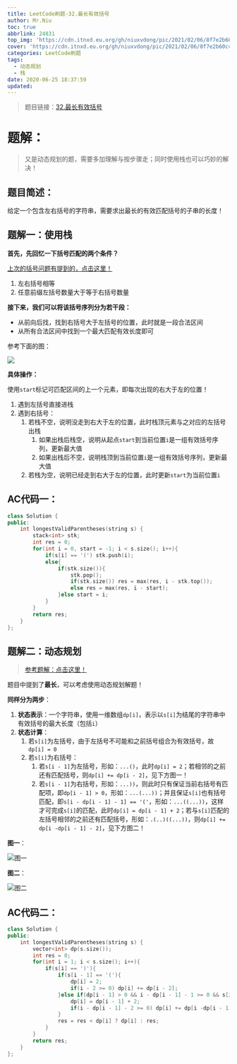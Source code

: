 ```yaml
---
title: LeetCode刷题-32.最长有效括号
author: Mr.Niu
toc: true
abbrlink: 24831
top_img: 'https://cdn.itnxd.eu.org/gh/niuxvdong/pic/2021/02/06/8f7e2b60c489d794b40e5a793f4cf20e.png'
cover: 'https://cdn.itnxd.eu.org/gh/niuxvdong/pic/2021/02/06/8f7e2b60c489d794b40e5a793f4cf20e.png'
categories: LeetCode刷题
tags:
  - 动态规划
  - 栈
date: 2020-06-25 18:37:59
updated:
---
```














> 题目链接：[32.最长有效括号](https://leetcode-cn.com/problems/longest-valid-parentheses/)



# 题解：



> 又是动态规划的题，需要多加理解与按步骤走；同时使用栈也可以巧妙的解决！



## 题目简述：

给定一个包含左右括号的字符串，需要求出最长的有效匹配括号的子串的长度！

## 题解一：使用栈



**首先，先回忆一下括号匹配的两个条件？**

[上次的括号问题有提到的，点击这里！](https://itnxd.eu.org/posts/51962.html)

1. 左右括号相等
2. 任意前缀左括号数量大于等于右括号数量



**接下来，我们可以将该括号序列分为若干段：**

- 从前向后找，找到右括号大于左括号的位置，此时就是一段合法区间
- 从所有合法区间中找到一个最大匹配有效长度即可



参考下面的图：

![](https://cdn.itnxd.eu.org/gh/niuxvdong/pic/2020/06/25/bbdfb8f792e66e3fcd126bca892faa30.png)



**具体操作：**

使用`start`标记可匹配区间的上一个元素，即每次出现的右大于左的位置！

1. 遇到左括号直接进栈
2. 遇到右括号：
   1. 若栈不空，说明没走到右大于左的位置，此时栈顶元素与之对应的左括号出栈
      1. 如果出栈后栈空，说明从起点`start`到当前位置`i`是一组有效括号序列，更新最大值
      2. 如果出栈后不空，说明栈顶到当前位置`i`是一组有效括号序列，更新最大值
   2. 若栈为空，说明已经走到右大于左的位置，此时更新`start`为当前位置`i`



## AC代码一：



```c++
class Solution {
public:
    int longestValidParentheses(string s) {
        stack<int> stk;
        int res = 0;
        for(int i = 0, start = -1; i < s.size(); i++){
            if(s[i] == '(') stk.push(i);
            else{
                if(stk.size()){
                    stk.pop();
                    if(stk.size()) res = max(res, i - stk.top());
                    else res = max(res, i - start);
                }else start = i;
            }
        }
        return res;
    }
};
```





## 题解二：动态规划



> [参考题解：点击这里！](https://leetcode-cn.com/problems/longest-valid-parentheses/solution/dong-tai-gui-hua-si-lu-xiang-jie-c-by-zhanganan042/)

题目中提到了**最长**，可以考虑使用动态规划解题！



**同样分为两步**：



1. **状态表示**：一个字符串，使用一维数组`dp[i]`，表示以`s[i]`为结尾的字符串中有效括号的最大长度（包括`i`）
2. **状态计算**：
   1. 若`s[i]`为左括号，由于左括号不可能和之前括号组合为有效括号，故 `dp[i] = 0`
   2. 若`s[i]`为右括号：
      1. 若`s[i - 1]`为左括号，形如：`...()`，此时`dp[i] = 2`；若相邻的之前还有匹配括号，则`dp[i] += dp[i - 2]`，见下方图一！
      2. 若`s[i - 1]`为右括号，形如：`...))`，则此时只有保证当前右括号有匹配项，即`dp[i - 1] > 0`，形如：`...(...))`；并且保证`s[i]`也有括号匹配，即`s[i - dp[i - 1] - 1] == '('`，形如：`...((...))`，这样才可完成`s[i]`的匹配，此时`dp[i] = dp[i - 1] + 2`；若与`s[i]`匹配的左括号相邻的之前还有匹配括号，形如：`.(..)((...))`，则`dp[i] += dp[i -dp[i - 1] - 2]`，见下方图二！





**图一**：

![图一](https://i.loli.net/2020/06/25/uVBYh6mEnDbLNyz.png)



**图二**：

![图二](https://i.loli.net/2020/06/25/FRqXkij8yUD974T.png)

## AC代码二：





```c++
class Solution {
public:
    int longestValidParentheses(string s) {
        vector<int> dp(s.size());
        int res = 0;
        for(int i = 1; i < s.size(); i++){
            if(s[i] == ')'){
                if(s[i - 1] == '('){
                    dp[i] = 2;
                    if(i - 2 >= 0) dp[i] += dp[i - 2];
                }else if(dp[i - 1] > 0 && i - dp[i - 1] - 1 >= 0 && s[i - dp[i - 1] - 1] == '('){
                    dp[i] = dp[i - 1] + 2;
                    if(i - dp[i - 1] - 2 >= 0) dp[i] += dp[i -dp[i - 1] - 2];
                }
                res = res < dp[i] ? dp[i] : res;
            }
        }
        return res;
    }
};
```

